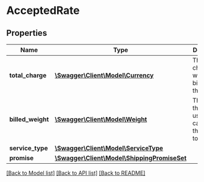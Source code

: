 # AcceptedRate

## Properties
Name | Type | Description | Notes
------------ | ------------- | ------------- | -------------
**total_charge** | [**\Swagger\Client\Model\Currency**](Currency.md) | The total charge that will be billed for the rate. | [optional] 
**billed_weight** | [**\Swagger\Client\Model\Weight**](Weight.md) | The weight that was used to calculate the totalCharge. | [optional] 
**service_type** | [**\Swagger\Client\Model\ServiceType**](ServiceType.md) |  | [optional] 
**promise** | [**\Swagger\Client\Model\ShippingPromiseSet**](ShippingPromiseSet.md) |  | [optional] 

[[Back to Model list]](../README.md#documentation-for-models) [[Back to API list]](../README.md#documentation-for-api-endpoints) [[Back to README]](../README.md)


